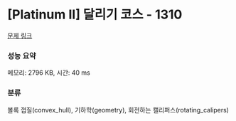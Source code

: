 # [Platinum II] 달리기 코스 - 1310 

[문제 링크](https://www.acmicpc.net/problem/1310) 

### 성능 요약

메모리: 2796 KB, 시간: 40 ms

### 분류

볼록 껍질(convex_hull), 기하학(geometry), 회전하는 캘리퍼스(rotating_calipers)

